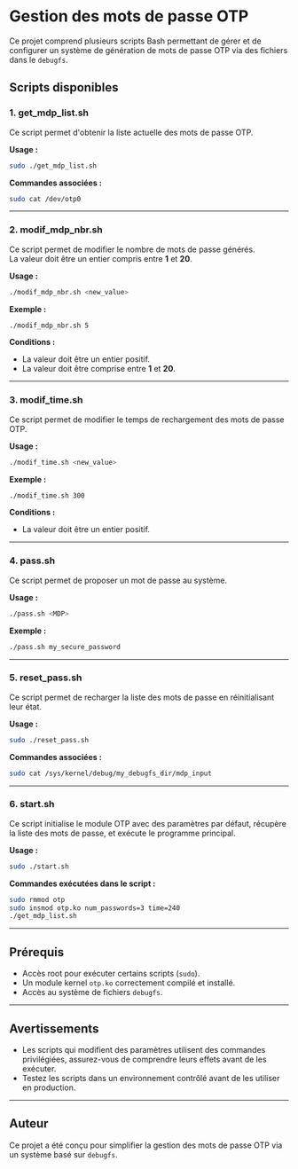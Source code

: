 # Gestion des mots de passe OTP

Ce projet comprend plusieurs scripts Bash permettant de gérer et de configurer un système de génération de mots de passe OTP via des fichiers dans le `debugfs`.

## Scripts disponibles

### 1. **get_mdp_list.sh**
Ce script permet d'obtenir la liste actuelle des mots de passe OTP.

**Usage :**
```bash
sudo ./get_mdp_list.sh
```

**Commandes associées :**
```bash
sudo cat /dev/otp0
```

---

### 2. **modif_mdp_nbr.sh**
Ce script permet de modifier le nombre de mots de passe générés.  
La valeur doit être un entier compris entre **1** et **20**.

**Usage :**
```bash
./modif_mdp_nbr.sh <new_value>
```

**Exemple :**
```bash
./modif_mdp_nbr.sh 5
```

**Conditions :**
- La valeur doit être un entier positif.
- La valeur doit être comprise entre **1** et **20**.

---

### 3. **modif_time.sh**
Ce script permet de modifier le temps de rechargement des mots de passe OTP.

**Usage :**
```bash
./modif_time.sh <new_value>
```

**Exemple :**
```bash
./modif_time.sh 300
```

**Conditions :**
- La valeur doit être un entier positif.

---

### 4. **pass.sh**
Ce script permet de proposer un mot de passe au système.

**Usage :**
```bash
./pass.sh <MDP>
```

**Exemple :**
```bash
./pass.sh my_secure_password
```

---

### 5. **reset_pass.sh**
Ce script permet de recharger la liste des mots de passe en réinitialisant leur état.

**Usage :**
```bash
sudo ./reset_pass.sh
```

**Commandes associées :**
```bash
sudo cat /sys/kernel/debug/my_debugfs_dir/mdp_input
```

---

### 6. **start.sh**
Ce script initialise le module OTP avec des paramètres par défaut, récupère la liste des mots de passe, et exécute le programme principal.

**Usage :**
```bash
sudo ./start.sh
```

**Commandes exécutées dans le script :**
```bash
sudo rmmod otp
sudo insmod otp.ko num_passwords=3 time=240
./get_mdp_list.sh
```

---

## Prérequis
- Accès root pour exécuter certains scripts (`sudo`).
- Un module kernel `otp.ko` correctement compilé et installé.
- Accès au système de fichiers `debugfs`.

---

## Avertissements
- Les scripts qui modifient des paramètres utilisent des commandes privilégiées, assurez-vous de comprendre leurs effets avant de les exécuter.
- Testez les scripts dans un environnement contrôlé avant de les utiliser en production.

---

## Auteur
Ce projet a été conçu pour simplifier la gestion des mots de passe OTP via un système basé sur `debugfs`.

